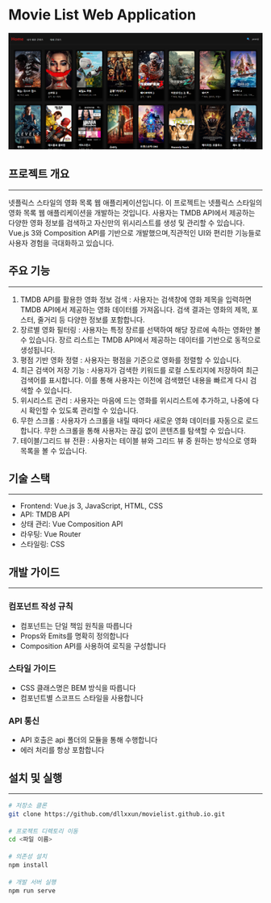 
# Movie List Web Application
![alt text](image.png)

## 프로젝트 개요
***
넷플릭스 스타일의 영화 목록 웹 애플리케이션입니다.
이 프로젝트는 넷플릭스 스타일의 영화 목록 웹 애플리케이션을 개발하는 것입니다. 사용자는 TMDB API에서 제공하는 다양한 영화 정보를 검색하고 자신만의 위시리스트를 생성 및 관리할 수 있습니다. Vue.js 3와 Composition API를 기반으로 개발했으며,직관적인 UI와 편리한 기능들로 사용자 경험을 극대화하고 있습니다.


## 주요 기능
***

1. TMDB API를 활용한 영화 정보 검색
: 사용자는 검색창에 영화 제목을 입력하면 TMDB API에서 제공하는 영화 데이터를 가져옵니다. 검색 결과는 영화의 제목, 포스터, 줄거리 등 다양한 정보를 포함합니다.
2. 장르별 영화 필터링
: 사용자는 특정 장르를 선택하여 해당 장르에 속하는 영화만 볼 수 있습니다. 장르 리스트는 TMDB API에서 제공하는 데이터를 기반으로 동적으로 생성됩니다.
3. 평점 기반 영화 정렬
: 사용자는 평점을 기준으로 영화를 정렬할 수 있습니다. 
4. 최근 검색어 저장 기능
: 사용자가 검색한 키워드를 로컬 스토리지에 저장하여 최근 검색어를 표시합니다. 이를 통해 사용자는 이전에 검색했던 내용을 빠르게 다시 검색할 수 있습니다.
5. 위시리스트 관리
: 사용자는 마음에 드는 영화를 위시리스트에 추가하고, 나중에 다시 확인할 수 있도록 관리할 수 있습니다.
6. 무한 스크롤
: 사용자가 스크롤을 내릴 때마다 새로운 영화 데이터를 자동으로 로드합니다. 무한 스크롤을 통해 사용자는 끊김 없이 콘텐츠를 탐색할 수 있습니다.
7. 테이블/그리드 뷰 전환
: 사용자는 테이블 뷰와 그리드 뷰 중 원하는 방식으로 영화 목록을 볼 수 있습니다.



## 기술 스택
***

- Frontend: Vue.js 3, JavaScript, HTML, CSS
- API: TMDB API
- 상태 관리: Vue Composition API
- 라우팅: Vue Router
- 스타일링: CSS



## 개발 가이드
***

### 컴포넌트 작성 규칙
- 컴포넌트는 단일 책임 원칙을 따릅니다
- Props와 Emits를 명확히 정의합니다
- Composition API를 사용하여 로직을 구성합니다
### 스타일 가이드
- CSS 클래스명은 BEM 방식을 따릅니다
- 컴포넌트별 스코프드 스타일을 사용합니다
### API 통신
- API 호출은 api 폴더의 모듈을 통해 수행합니다
- 에러 처리를 항상 포함합니다



## 설치 및 실행
***


```bash
# 저장소 클론
git clone https://github.com/dllxxun/movielist.github.io.git

# 프로젝트 디렉토리 이동
cd <파일 이름>

# 의존성 설치
npm install

# 개발 서버 실행
npm run serve